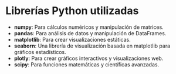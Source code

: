 # Librerías Python utilizadas

- **numpy**: Para cálculos numéricos y manipulación de matrices.
- **pandas**: Para análisis de datos y manipulación de DataFrames.
- **matplotlib**: Para crear visualizaciones estáticas.
- **seaborn**: Una librería de visualización basada en matplotlib para gráficos estadísticos.
- **plotly**: Para crear gráficos interactivos y visualizaciones web.
- **scipy**: Para funciones matemáticas y científicas avanzadas.

